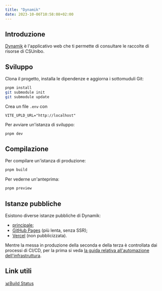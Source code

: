 ```yaml
---
title: "Dynamik"
date: 2023-10-06T10:58:08+02:00
---
```


## Introduzione

[Dynamik](https://github.com/csunibo/dynamik) è l'applicativo web che ti
permette di consultare le raccolte di risorse di CSUnibo.

## Sviluppo

Clona il progetto, installa le dipendenze e aggiorna i sottomuduli Git:

```bash
pnpm install
git submodule init
git submodule update
```

Crea un file `.env` con
```env
VITE_UPLD_URL="http://localhost"
```

Per avviare un'istanza di sviluppo:

```bash
pnpm dev
```

## Compilazione

Per compilare un'istanza di produzione:

```bash
pnpm build
```

Per vederne un'anteprima:

```bash
pnpm preview
```

## Istanze pubbliche

Esistono diverse istanze pubbliche di Dynamik:

- [principale](https://risorse.students.cs.unibo.it);
- [GitHub Pages](https://csunibo.github.io/dynamik) (più lenta, senza SSR);
- [Vercel](https://dynamik.vercel.app/) (non pubblicizzata).

Mentre la messa in produzione della seconda e della terza è controllata dai
processi di CI/CD, per la prima si veda [la guida relativa all'automazione
dell'infrastruttura](https://csunibo.github.io/wiki/infrastruttura/automazione/index.html).

## Link utili

[📊Build Status](https://risorse.students.cs.unibo.it/build)
